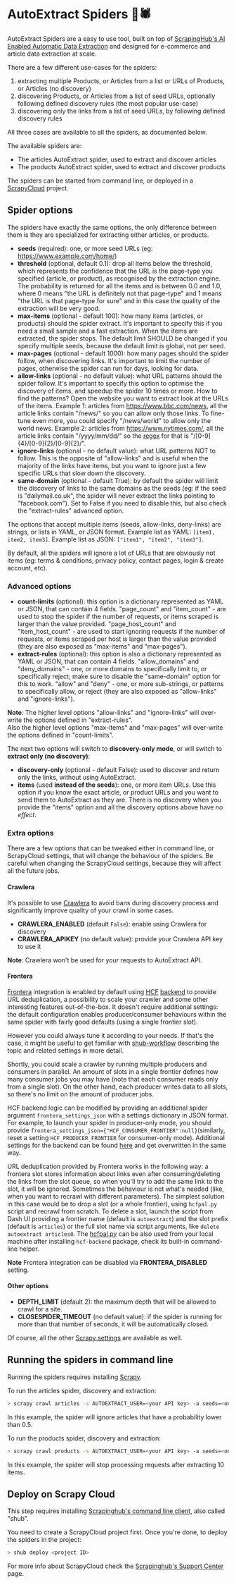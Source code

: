 # AutoExtract Spiders 🧠🕷

AutoExtract Spiders are a easy to use tool, built on top of [ScrapingHub's AI Enabled Automatic Data Extraction](https://scrapinghub.com/autoextract) and designed for e-commerce and article data extraction at scale.

There are a few different use-cases for the spiders:

1. extracting multiple Products, or Articles from a list or URLs of Products, or Articles (no discovery)
2. discovering Products, or Articles from a list of seed URLs, optionally following defined discovery rules (the most popular use-case)
3. discovering only the links from a list of seed URLs, by following defined discovery rules

All three cases are available to all the spiders, as documented below.

The available spiders are:

* The articles AutoExtract spider, used to extract and discover articles
* The products AutoExtract spider, used to extract and discover products

The spiders can be started from command line, or deployed in a [ScrapyCloud](https://scrapinghub.com/scrapy-cloud) project.


## Spider options

The spiders have exactly the same options, the only difference between them is they are specialized for extracting either articles, or products.

* **seeds** (required): one, or more seed URLs (eg: https://www.example.com/home/)
* **threshold** (optional, default 0.1): drop all items below the threshold, which represents the confidence that the URL is the page-type you specified (article, or product), as recognised by the extraction engine. The probability is returned for all the items and is between 0.0 and 1.0, where 0 means "the URL is definitely not that page-type" and 1 means "the URL is that page-type for sure" and in this case the quality of the extraction will be very good.
* **max-items** (optional - default 100): how many items (articles, or products) should the spider extract. It's important to specify this if you need a small sample and a fast extraction. When the items are extracted, the spider stops. The default limit SHOULD be changed if you specify multiple seeds, because the default limit is global, not per seed.
* **max-pages** (optional - default 1000): how many pages should the spider follow, when discovering links. It's important to limit the number of pages, otherwise the spider can run for days, looking for data.
* **allow-links** (optional - no default value): what URL patterns should the spider follow. It's important to specify this option to optimise the discovery of items, and speedup the spider 10 times or more.
  How to find the patterns? Open the website you want to extract look at the URLs of the items.
  Example 1: articles from https://www.bbc.com/news, all the article links contain "/news/" so you can allow only those links. To fine-tune even more, you could specify "/news/world" to allow only the world news.
  Example 2: articles from https://www.nytimes.com/, all the article links contain "/yyyy/mm/dd/" so the [regex](https://docs.python.org/3/library/re.html#regular-expression-syntax) for that is "/[0-9]{4}/[0-9]{2}/[0-9]{2}/".
* **ignore-links** (optional - no default value): what URL patterns NOT to follow. This is the opposite of "allow-links" and is useful when the majority of the links have items, but you want to ignore just a few specific URLs that slow down the discovery.
* **same-domain** (optional - default True): by default the spider will limit the discovery of links to the same domains as the seeds (eg: if the seed is "dailymail.co.uk", the spider will never extract the links pointing to "facebook.com"). Set to False if you need to disable this, but also check the "extract-rules" advanced option.

The options that accept multiple items (seeds, allow-links, deny-links) are strings, or lists in YAML, or JSON format. Example list as YAML: `[item1, item2, item3]`. Example list as JSON: `["item1", "item2", "item3"]`.

By default, all the spiders will ignore a lot of URLs that are obviously not items (eg: terms & conditions, privacy policy, contact pages, login & create account, etc).


### Advanced options

* **count-limits** (optional): this option is a dictionary represented as YAML or JSON, that can contain 4 fields. "page_count" and "item_count" - are used to stop the spider if the number of requests, or items scraped is larger than the value provided. "page_host_count" and "item_host_count" - are used to start ignoring requests if the number of requests, or items scraped per host is larger than the value provided (they are also exposed as "max-items" and "max-pages").
* **extract-rules** (optional): this option is also a dictionary represented as YAML or JSON, that can contain 4 fields. "allow_domains" and "deny_domains" - one, or more domains to specifically limit to, or specifically reject; make sure to disable the "same-domain" option for this to work. "allow" and "deny" - one, or more sub-strings, or patterns to specifically allow, or reject (they are also exposed as "allow-links" and "ignore-links").

**Note**: The higher level options "allow-links" and "ignore-links" will over-write the options defined in "extract-rules".<br/>
Also the higher level options "max-items" and "max-pages" will over-write the options defined in "count-limits".


The next two options will switch to **discovery-only mode**, or will switch to **extract only (no discovery)**:

* **discovery-only** (optional - default False): used to discover and return only the links, without using AutoExtract.
* **items** (used **instead of the seeds**): one, or more item URLs. Use this option if you know the exact article, or product URLs and you want to send them to AutoExtract as they are. There is no discovery when you provide the "items" option and all the discovery options above have *no effect*.


### Extra options

There are a few options that can be tweaked either in command line, or ScrapyCloud settings, that will change the behaviour of the spiders.
Be careful when changing the ScrapyCloud settings, because they will affect all the future jobs.

#### Crawlera

It's possible to use [Crawlera](https://scrapinghub.com/crawlera) to avoid bans during discovery process and significantly improve quality of your crawl in some cases.

* **CRAWLERA_ENABLED** (default ``False``): enable using Crawlera for discovery
* **CRAWLERA_APIKEY** (no default value): provide your Crawlera API key to use it

**Note**: Crawlera won't be used for your requests to AutoExtract API.

#### Frontera

[Frontera](https://github.com/scrapinghub/hcf-backend) integration is enabled by default using [HCF](https://doc.scrapinghub.com/api/frontier.html) [backend](https://github.com/scrapinghub/hcf-backend) to provide URL deduplication, a possibility to scale your crawler and some other interesting features out-of-the-box. It doesn't require additional settings: the default configuration enables producer/consumer behaviours within the same spider with fairly good defaults (using a single frontier slot).

However you could always tune it according to your needs. If that's the case, it might be useful to get familiar with [shub-workflow](https://github.com/scrapinghub/shub-workflow/wiki/Basic-Tutorial) describing the topic and related settings in more detail.

Shortly, you could scale a crawler by running multiple producers and consumers in parallel. An amount of slots in a single frontier defines how many consumer jobs you may have (note that each consumer reads only from a single slot). On the other hand, each producer writes data to all slots, so there's no limit on the amount of producer jobs.

HCF backend logic can be modified by providing an additional spider argument ``frontera_settings_json`` with a settings dictionary in JSON format. For example, to launch your spider in producer-only mode, you should provide ``frontera_settings_json={"HCF_CONSUMER_FRONTIER":null}``(similarly, reset a setting ``HCF_PRODUCER_FRONTIER`` for consumer-only mode). Additional settings for the backend can be found [here](https://github.com/scrapinghub/hcf-backend/blob/0.4.3/hcf_backend/backend.py#L45) and get overwritten in the same way.

URL deduplication provided by Frontera works in the following way: a frontera slot stores information about links even after consuming/deleting the links from the slot queue, so when you'll try to add the same link to the slot, it will be ignored. Sometimes the behaviour is not what's needed (like, when you want to recrawl with different parameters). The simplest solution in this case would be to drop a slot (or a whole frontier), using ``hcfpal.py`` script and recrawl from scratch. To delete a slot, launch the script from Dash UI providing a frontier name (default is ``autoextract``) and the slot prefix (default is ``articles``) or the full slot name via script arguments, like ``delete autoextract articles0``. The [hcfpal.py](https://github.com/scrapinghub/hcf-backend/blob/0.4.3/hcf_backend/utils/hcfpal.py) can be also used from your local machine after installing ``hcf-backend`` package, check its built-in command-line helper.

**Note** Frontera integration can be disabled via **FRONTERA_DISABLED** setting.

#### Other options

* **DEPTH_LIMIT** (default 2): the maximum depth that will be allowed to crawl for a site.
* **CLOSESPIDER_TIMEOUT** (no default value): if the spider is running for more than that number of seconds, it will be automatically closed.

Of course, all the other [Scrapy settings](https://scrapy.readthedocs.io/en/latest/topics/settings.html) are available as well.


## Running the spiders in command line

Running the spiders requires installing [Scrapy](https://scrapy.readthedocs.io/).

To run the articles spider, discovery and extraction:

```sh
> scrapy crawl articles -s AUTOEXTRACT_USER=<your API key> -a seeds=<one or more seed urls> -a threshold=.5
```

In this example, the spider will ignore articles that have a probability lower than 0.5.

To run the products spider, discovery and extraction:

```sh
> scrapy crawl products -s AUTOEXTRACT_USER=<your API key> -a seeds=<one or more seed urls> -a max-items=10
```

In this example, the spider will stop processing requests after extracting 10 items.


## Deploy on Scrapy Cloud

This step requires installing [Scrapinghub's command line client](https://shub.readthedocs.io/), also called "shub".

You need to create a ScrapyCloud project first. Once you're done, to deploy the spiders in the project:

```sh
> shub deploy <project ID>
```

For more info about ScrapyCloud check the [Scrapinghub's Support Center](https://support.scrapinghub.com/support/home) page.
